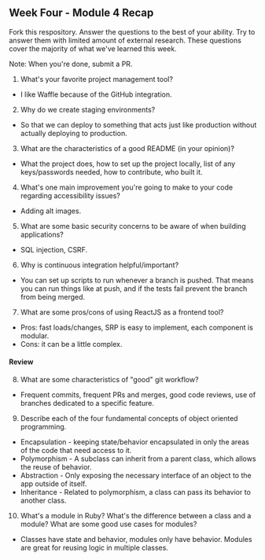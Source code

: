 ## Week Four - Module 4 Recap

Fork this respository. Answer the questions to the best of your ability. Try to answer them with limited amount of external research. These questions cover the majority of what we've learned this week.

Note: When you're done, submit a PR.

1. What's your favorite project management tool?
* I like Waffle because of the GitHub integration.
2. Why do we create staging environments?
* So that we can deploy to something that acts just like production without actually deploying to production.
3. What are the characteristics of a good README (in your opinion)?
* What the project does, how to set up the project locally, list of any keys/passwords needed, how to contribute, who built it.
4. What's one main improvement you're going to make to your code regarding accessibility issues?
* Adding alt images.
5. What are some basic security concerns to be aware of when building applications?
* SQL injection, CSRF.
6. Why is continuous integration helpful/important?
* You can set up scripts to run whenever a branch is pushed. That means you can run things like at push, and if the tests fail prevent the branch from being merged.
7. What are some pros/cons of using ReactJS as a frontend tool?
* Pros: fast loads/changes, SRP is easy to implement, each component is modular.
* Cons: it can be a little complex.

#### Review  

8. What are some characteristics of "good" git workflow?
* Frequent commits, frequent PRs and merges, good code reviews, use of branches dedicated to a specific feature.
9. Describe each of the four fundamental concepts of object oriented programming.
* Encapsulation - keeping state/behavior encapsulated in only the areas of the code that need access to it.
* Polymorphism - A subclass can inherit from a parent class, which allows the reuse of behavior.
* Abstraction - Only exposing the necessary interface of an object to the app outside of itself.
* Inheritance - Related to polymorphism, a class can pass its behavior to another class. 
10. What's a module in Ruby? What's the difference between a class and a module? What are some good use cases for modules?
* Classes have state and behavior, modules only have behavior. Modules are great for reusing logic in multiple classes.
